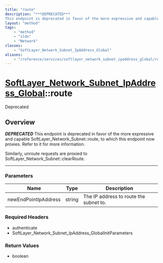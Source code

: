 ```yaml
---
title: "route"
description: "***DEPRECATED***
This endpoint is deprecated in favor of the more expressive and capable SoftLayer_Network_Subnet::route... "
layout: "method"
tags:
    - "method"
    - "sldn"
    - "Network"
classes:
    - "SoftLayer_Network_Subnet_IpAddress_Global"
aliases:
    - "/reference/services/softlayer_network_subnet_ipaddress_global/route"
---
```

# [SoftLayer_Network_Subnet_IpAddress_Global](/reference/services/SoftLayer_Network_Subnet_IpAddress_Global)::route

<div class="deprecated"><span class="deprecation-label">Deprecated </span></div>




## Overview 

***DEPRECATED***
This endpoint is deprecated in favor of the more expressive and capable SoftLayer_Network_Subnet::route, to which this endpoint now proxies. Refer to it for more information. 

Similarly, unroute requests are proxied to SoftLayer_Network_Subnet::clearRoute. 

-----

### Parameters 
|Name | Type | Description |
| --- | --- | --- |
|newEndPointIpAddress| string| The IP address to route the subnet to.|


### Required Headers
* authenticate
* SoftLayer_Network_Subnet_IpAddress_GlobalInitParameters


### Return Values
* boolean




